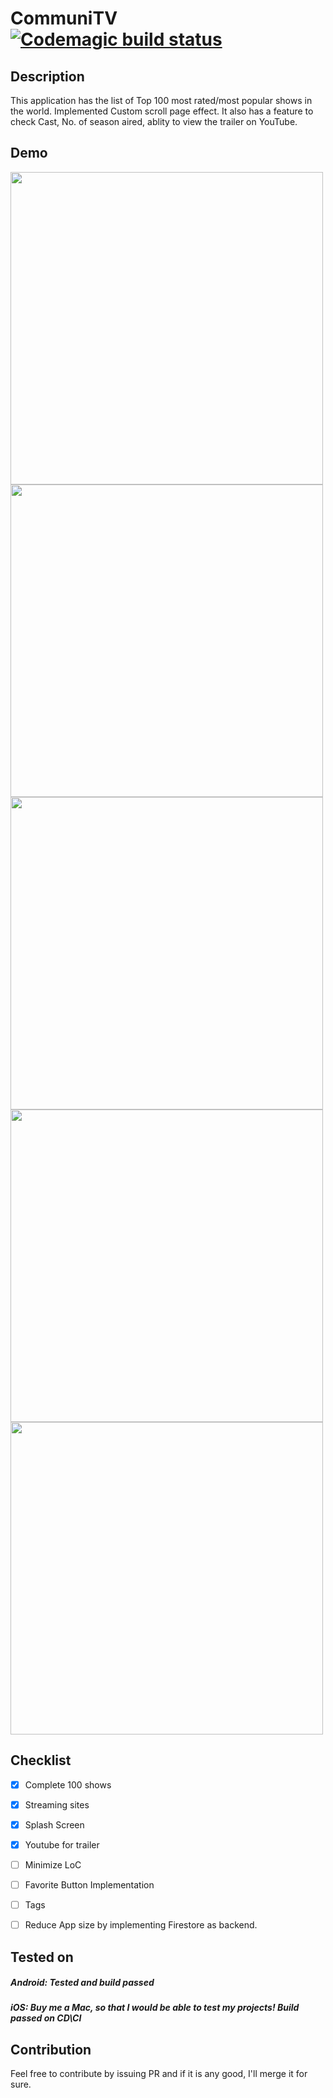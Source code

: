# CommuniTV [![Codemagic build status](https://api.codemagic.io/apps/5d7266a1f7bab72188d30329/5d7266a1f7bab72188d30328/status_badge.svg)](https://codemagic.io/apps/5d7266a1f7bab72188d30329/5d7266a1f7bab72188d30328/latest_build)

## Description

This application has the list of Top 100 most rated/most popular shows in the world. Implemented Custom scroll page effect. It also has a feature to check Cast, No. of season aired, ablity to view the trailer on YouTube.

## Demo
<img src="https://github.com/Imgkl/CommuniTV/blob/master/1571295265860.png" height="500"><img src="https://github.com/Imgkl/CommuniTV/blob/master/1571295288111.png" height="500"><img src="https://github.com/Imgkl/CommuniTV/blob/master/1571295300535.png" height="500">
<img src="https://github.com/Imgkl/CommuniTV/blob/master/1571295355254.png" height="500">
<img src="https://github.com/Imgkl/CommuniTV/blob/master/1571295361868.png" height="500">

## Checklist

- [x] Complete 100 shows
- [x] Streaming sites
- [x] Splash Screen
- [x] Youtube for trailer
- [ ] Minimize LoC
- [ ] Favorite Button Implementation
- [ ] Tags
- [ ] Reduce App size by implementing Firestore as backend.


## Tested on

##### Android: *Tested and build passed*
##### iOS: *Buy me a Mac, so that I would be able to test my projects!* Build passed on CD\CI


## Contribution

Feel free to contribute by issuing PR and if it is any good, I'll merge it for sure.
